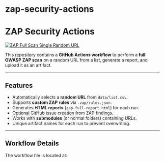 # zap-security-actions
# ZAP Security Actions

[![ZAP Full Scan Single Random URL](https://github.com/incyi/zap-security-actions/actions/workflows/zap-security-scan.yml/badge.svg)](https://github.com/incyi/zap-security-actions/actions/workflows/zap-security-scan.yml)

This repository contains a **GitHub Actions workflow** to perform a **full OWASP ZAP scan** on a random URL from a list, generate a report, and upload it as an artifact.

---

## Features

- Automatically selects a **random URL** from `data/list.csv`.
- Supports **custom ZAP rules** via `.zap/rules.json`.
- Generates **HTML reports** (`zap-full-report.html`) for each run.
- Optional GitHub issue creation from ZAP findings.
- Works with **submodules** (or normal folders) containing URLs.
- Unique artifact names for each run to prevent overwriting.

---

## Workflow Details

The workflow file is located at:

